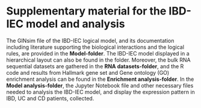 # Supplementary material for the IBD-IEC model and analysis

The GINsim file of the IBD-IEC logical model, and its documentation including literature supporting the biological interactions and the logical rules, are provided in the **Model-folder**. The IBD-IEC model displayed in a hierarchical layout can also be found in the folder. Moreover, the bulk RNA sequential datasets are gathered in the **RNA datasets-folder**, and the R code and results from Hallmark gene set and Gene ontology (GO) enrichment analysis can be found in the **Enrichment analysis-folder**. In the **Model analysis-folder**, the Jupyter Notebook file and other necessary files needed to analysis the IBD-IEC model, and display the expression pattern in IBD, UC and CD patients, collected.

